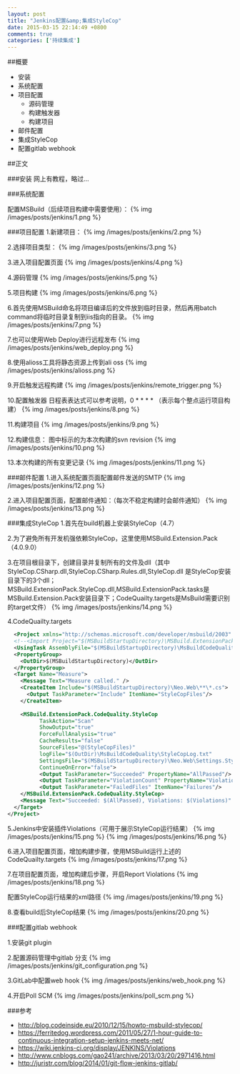 ```yaml
---
layout: post
title: "Jenkins配置&amp;集成StyleCop"
date: 2015-03-15 22:14:49 +0800
comments: true
categories: ['持续集成']
---
```

##概要
* 安装
* 系统配置
* 项目配置
   * 源码管理
   * 构建触发器
   * 构建项目
* 邮件配置
* 集成StyleCop
* 配置gitlab webhook

##正文

###安装
网上有教程，略过...

###系统配置

配置MSBuild（后续项目构建中需要使用）：
{% img /images/posts/jenkins/1.png %}

###项目配置
1.新建项目：
{% img /images/posts/jenkins/2.png %}

2.选择项目类型：
{% img /images/posts/jenkins/3.png %}

3.进入项目配置页面
{% img /images/posts/jenkins/4.png %}

4.源码管理
{% img /images/posts/jenkins/5.png %}

5.项目构建
{% img /images/posts/jenkins/6.png %}

6.首先使用MSBuild命名将项目编译后的文件放到临时目录，然后再用batch command将临时目录复制到iis指向的目录。
{% img /images/posts/jenkins/7.png %}

7.也可以使用Web Deploy进行远程发布
{% img /images/posts/jenkins/web_deploy.png %}

8.使用alioss工具将静态资源上传到ali oss
{% img /images/posts/jenkins/alioss.png %}

9.开启触发远程构建
{% img /images/posts/jenkins/remote_trigger.png %}

10.配置触发器
日程表表达式可以参考说明，0 * * * * （表示每个整点运行项目构建）
{% img /images/posts/jenkins/8.png %}

11.构建项目
{% img /images/posts/jenkins/9.png %}

12.构建信息：
图中标示的为本次构建的svn revision
{% img /images/posts/jenkins/10.png %}

13.本次构建的所有变更记录
{% img /images/posts/jenkins/11.png %}

###邮件配置
1.进入系统配置页面配置邮件发送的SMTP
{% img /images/posts/jenkins/12.png %}

2.进入项目配置页面，配置邮件通知：（每次不稳定构建时会邮件通知）
{% img /images/posts/jenkins/13.png %}

###集成StyleCop
1.首先在build机器上安装StyleCop（4.7）

2.为了避免所有开发机强依赖StyleCop，这里使用MSBuild.Extension.Pack （4.0.9.0）

3.在项目根目录下，创建目录并复制所有的文件及dll（其中StyleCop.CSharp.dll,StyleCop.CSharp.Rules.dll,StyleCop.dll 是StyleCop安装目录下的3个dll；MSBuild.ExtensionPack.StyleCop.dll,MSBuild.ExtensionPack.tasks是MSBuild.Extension.Pack安装目录下；CodeQuailty.targets是MsBuild需要识别的target文件）
{% img /images/posts/jenkins/14.png %}

4.CodeQuailty.targets
```xml
  <Project xmlns="http://schemas.microsoft.com/developer/msbuild/2003" DefaultTargets="Measure">
  <!--<Import Project="$(MSBuildStartupDirectory)\MSBuild.ExtensionPack.tasks"/>-->
  <UsingTask AssemblyFile="$(MSBuildStartupDirectory)\MsBuildCodeQuality\MSBuild.ExtensionPack.StyleCop.dll" TaskName="MSBuild.ExtensionPack.CodeQuality.StyleCop"/>
  <PropertyGroup>
    <OutDir>$(MSBuildStartupDirectory)</OutDir>
  </PropertyGroup>
  <Target Name="Measure">
    <Message Text="Measure called." />
    <CreateItem Include="$(MSBuildStartupDirectory)\Neo.Web\**\*.cs">
      <Output TaskParameter="Include" ItemName="StyleCopFiles"/>
    </CreateItem>
    
    <MSBuild.ExtensionPack.CodeQuality.StyleCop
          TaskAction="Scan"
          ShowOutput="true"
          ForceFullAnalysis="true"
          CacheResults="false"
          SourceFiles="@(StyleCopFiles)"
          logFile="$(OutDir)\MsBuildCodeQuality\StyleCopLog.txt"
          SettingsFile="$(MSBuildStartupDirectory)\Neo.Web\Settings.StyleCop"
          ContinueOnError="false">
          <Output TaskParameter="Succeeded" PropertyName="AllPassed"/>
          <Output TaskParameter="ViolationCount" PropertyName="Violations"/>
          <Output TaskParameter="FailedFiles" ItemName="Failures"/>
    </MSBuild.ExtensionPack.CodeQuality.StyleCop>
    <Message Text="Succeeded: $(AllPassed), Violations: $(Violations)" />
  </Target>
</Project>
```

5.Jenkins中安装插件Violations（可用于展示StyleCop运行结果）
{% img /images/posts/jenkins/15.png %}
{% img /images/posts/jenkins/16.png %}

6.进入项目配置页面，增加构建步骤，使用MSBuild运行上述的CodeQuailty.targets
{% img /images/posts/jenkins/17.png %}

7.在项目配置页面，增加构建后步骤，开启Report Violations
{% img /images/posts/jenkins/18.png %}

配置StyleCop运行结果的xml路径
{% img /images/posts/jenkins/19.png %}

8.查看build后StyleCop结果
{% img /images/posts/jenkins/20.png %}

###配置gitlab webhook

1.安装git plugin

2.配置源码管理中gitlab 分支
{% img /images/posts/jenkins/git_configuration.png %}

3.GitLab中配置web hook
{% img /images/posts/jenkins/web_hook.png %}

4.开启Poll SCM
{% img /images/posts/jenkins/poll_scm.png %}



###参考
* http://blog.codeinside.eu/2010/12/15/howto-msbuild-stylecop/
* https://ferritedog.wordpress.com/2011/05/27/1-hour-guide-to-continuous-integration-setup-jenkins-meets-net/
* https://wiki.jenkins-ci.org/display/JENKINS/Violations
* http://www.cnblogs.com/gao241/archive/2013/03/20/2971416.html
* http://juristr.com/blog/2014/01/git-flow-jenkins-gitlab/